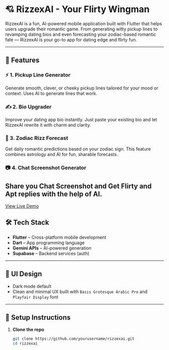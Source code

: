 # 💘 RizzexAI - Your Flirty Wingman

RizzexAI is a fun, AI-powered mobile application built with Flutter that helps users upgrade their romantic game. From generating witty pickup lines to revamping dating bios and even forecasting your zodiac-based romantic fate — RizzexAI is your go-to app for dating edge and flirty fun.

---

## 🌟 Features

### ⚡ 1. Pickup Line Generator
Generate smooth, clever, or cheeky pickup lines tailored for your mood or context. Uses AI to generate lines that work.

### ✍️ 2. Bio Upgrader
Improve your dating app bio instantly. Just paste your existing bio and let RizzexAI rewrite it with charm and clarity.

### 🔮 3. Zodiac Rizz Forecast
Get daily romantic predictions based on your zodiac sign. This feature combines astrology and AI for fun, sharable forecasts.

### 📷 4. Chat Screenshot Generator
Share you Chat Screenshot and Get Flirty and Apt replies with the help of AI.
---

[View Live Demo](https://www.youtube.com/shorts/pA7_STTcAwA) 


## 🛠️ Tech Stack

- **Flutter** – Cross-platform mobile development
- **Dart** – App programming language
- **Gemini APIs** – AI-powered generation
- **Supabase** – Backend services (auth)

---

## 📱 UI Design

- Dark mode default
- Clean and minimal UX built with `Basis Grotesque Arabic Pro` and `Playfair Display` font

---

## 🔧 Setup Instructions

1. **Clone the repo**
   ```bash
   git clone https://github.com/yourusername/rizzexai.git
   cd rizzexai
